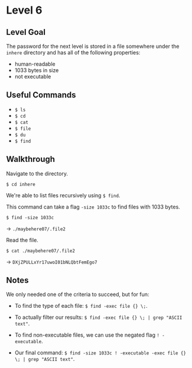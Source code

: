 # Level 6

## Level Goal

The password for the next level is stored in a file somewhere under the `inhere` directory and has all of the following properties:

- human-readable
- 1033 bytes in size
- not executable

## Useful Commands

- `$ ls`
- `$ cd`
- `$ cat`
- `$ file`
- `$ du`
- `$ find`

## Walkthrough

Navigate to the directory.

`$ cd inhere`

We're able to list files recursively using `$ find`.

This command can take a flag `-size 1033c` to find files with 1033 bytes.

`$ find -size 1033c`

-> `./maybehere07/.file2`

Read the file.

`$ cat ./maybehere07/.file2`

-> `DXjZPULLxYr17uwoI01bNLQbtFemEgo7`

## Notes

We only needed one of the criteria to succeed, but for fun:

- To find the type of each file: `$ find -exec file {} \;`.

- To actually filter our results: `$ find -exec file {} \; | grep "ASCII text"`.

- To find non-executable files, we can use the negated flag `! -executable`.

- Our final command: `$ find -size 1033c ! -executable -exec file {} \; | grep "ASCII text"`.
